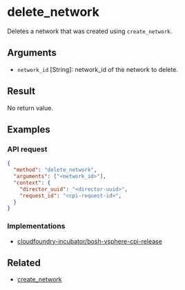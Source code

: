 # delete_network

Deletes a network that was created using `create_network`.

## Arguments

* `network_id` [String]: network_id of the network to delete.


## Result

No return value.


## Examples

### API request

```json
{
  "method": "delete_network",
  "arguments": ["<network_id>"],
  "context": {
    "director_uuid": "<director-uuid>",
    "request_id": "<cpi-request-id>",
  }
}
```


### Implementations

 * [cloudfoundry-incubator/bosh-vsphere-cpi-release](https://github.com/cloudfoundry-incubator/bosh-vsphere-cpi-release/blob/master/src/vsphere_cpi/lib/cloud/vsphere/cloud.rb#L727-L731)


## Related

 * [create_network](create-network.md)
